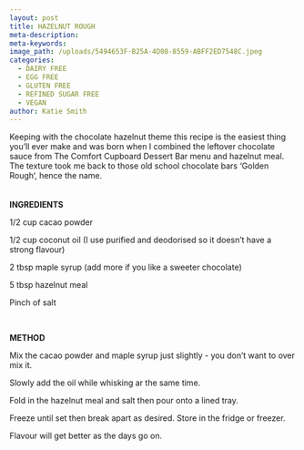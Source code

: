 ```yaml
---
layout: post
title: HAZELNUT ROUGH
meta-description:
meta-keywords:
image_path: /uploads/5494653F-B25A-4D08-8559-ABFF2ED7548C.jpeg
categories:
  - DAIRY FREE
  - EGG FREE
  - GLUTEN FREE
  - REFINED SUGAR FREE
  - VEGAN
author: Katie Smith
---
```


Keeping with the chocolate hazelnut theme this recipe is the easiest thing you’ll ever make and was born when I combined the leftover chocolate sauce from The Comfort Cupboard Dessert Bar menu and hazelnut meal. The texture took me back to those old school chocolate bars ‘Golden Rough‘, hence the name.&nbsp;<br><br><br>**INGREDIENTS**&nbsp;

1/2 cup cacao powder

1/2 cup coconut oil (I use purified and deodorised so it doesn’t have a strong flavour)

2 tbsp maple syrup (add more if you like a sweeter chocolate)&nbsp;

5 tbsp hazelnut meal

Pinch of salt&nbsp;

&nbsp;

**METHOD**

Mix the cacao powder and maple syrup just slightly - you don’t want to over mix it.

Slowly add the oil while whisking ar the same time.

Fold in the hazelnut meal and salt then pour onto a lined tray.

Freeze until set then break apart as desired. Store in the fridge or freezer.

Flavour will get better as the days go on.

&nbsp;

&nbsp;

&nbsp;

&nbsp;